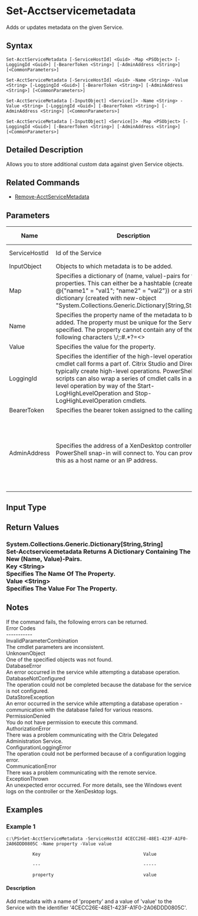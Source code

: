 ﻿
# Set-Acctservicemetadata
Adds or updates metadata on the given Service.
## Syntax
```
Set-AcctServiceMetadata [-ServiceHostId] <Guid> -Map <PSObject> [-LoggingId <Guid>] [-BearerToken <String>] [-AdminAddress <String>] [<CommonParameters>]

Set-AcctServiceMetadata [-ServiceHostId] <Guid> -Name <String> -Value <String> [-LoggingId <Guid>] [-BearerToken <String>] [-AdminAddress <String>] [<CommonParameters>]

Set-AcctServiceMetadata [-InputObject] <Service[]> -Name <String> -Value <String> [-LoggingId <Guid>] [-BearerToken <String>] [-AdminAddress <String>] [<CommonParameters>]

Set-AcctServiceMetadata [-InputObject] <Service[]> -Map <PSObject> [-LoggingId <Guid>] [-BearerToken <String>] [-AdminAddress <String>] [<CommonParameters>]
```
## Detailed Description
Allows you to store additional custom data against given Service objects.


## Related Commands

* [Remove-AcctServiceMetadata](../Remove-AcctServiceMetadata/)
## Parameters
| Name   | Description | Required? | Pipeline Input | Default Value |
| --- | --- | --- | --- | --- |
| ServiceHostId | Id of the Service | true | true (ByValue, ByPropertyName) |  |
| InputObject | Objects to which metadata is to be added. | true | true (ByValue) |  |
| Map | Specifies a dictionary of (name, value)-pairs for the properties. This can either be a hashtable (created with @{"name1" = "val1"; "name2" = "val2"}) or a string dictionary (created with new-object "System.Collections.Generic.Dictionary\[String,String\]"). | true | true (ByValue) |  |
| Name | Specifies the property name of the metadata to be added. The property must be unique for the Service specified. The property cannot contain any of the following characters \\/;:#.\*?=&lt;&gt;|\[\]()"' | true | false |  |
| Value | Specifies the value for the property. | true | false |  |
| LoggingId | Specifies the identifier of the high-level operation this cmdlet call forms a part of. Citrix Studio and Director typically create high-level operations. PowerShell scripts can also wrap a series of cmdlet calls in a high-level operation by way of the Start-LogHighLevelOperation and Stop-LogHighLevelOperation cmdlets. | false | false |  |
| BearerToken | Specifies the bearer token assigned to the calling user | false | false |  |
| AdminAddress | Specifies the address of a XenDesktop controller the PowerShell snap-in will connect to. You can provide this as a host name or an IP address. | false | false | Localhost. Once a value is provided by any cmdlet, this value becomes the default. |

## Input Type

### 

## Return Values

### System.Collections.Generic.Dictionary\[String,String\]<br>   Set-Acctservicemetadata Returns A Dictionary Containing The New (Name, Value)-Pairs.<br>    Key &lt;String&gt;<br>        Specifies The Name Of The Property.<br>    Value &lt;String&gt;<br>        Specifies The Value For The Property.

## Notes
If the command fails, the following errors can be returned.<br>    Error Codes<br>    -----------<br>    InvalidParameterCombination<br>        The cmdlet parameters are inconsistent.<br>    UnknownObject<br>        One of the specified objects was not found.<br>    DatabaseError<br>        An error occurred in the service while attempting a database operation.<br>    DatabaseNotConfigured<br>        The operation could not be completed because the database for the service is not configured.<br>    DataStoreException<br>        An error occurred in the service while attempting a database operation - communication with the database failed for various reasons.<br>    PermissionDenied<br>        You do not have permission to execute this command.<br>    AuthorizationError<br>        There was a problem communicating with the Citrix Delegated Administration Service.<br>    ConfigurationLoggingError<br>        The operation could not be performed because of a configuration logging error.<br>    CommunicationError<br>        There was a problem communicating with the remote service.<br>    ExceptionThrown<br>        An unexpected error occurred.  For more details, see the Windows event logs on the controller or the XenDesktop logs.
## Examples

### Example 1
```
c:\PS>Set-AcctServiceMetadata -ServiceHostId 4CECC26E-48E1-423F-A1F0-2A06DDD0805C -Name property -Value value

          Key                                       Value

          ---                                       -----

          property                                  value
```
#### Description
Add metadata with a name of 'property' and a value of 'value' to the Service with the identifier '4CECC26E-48E1-423F-A1F0-2A06DDD0805C'.
